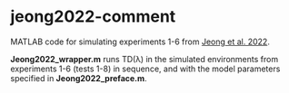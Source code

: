 # jeong2022-comment
 
MATLAB code for simulating experiments 1-6 from [Jeong et al. 2022](https://www.science.org/doi/10.1126/science.abq6740).

**Jeong2022_wrapper.m** runs TD(λ) in the simulated environments from experiments 1-6 (tests 1-8) in sequence, and with the model parameters specified in **Jeong2022_preface.m**.
